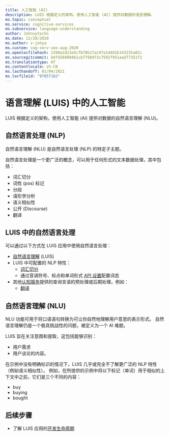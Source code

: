 ```yaml
---
title: 人工智能 (AI)
description: LUIS 根据定义的架构，使用人工智能 (AI) 提供对数据的语言理解。
ms.topic: conceptual
ms.service: cognitive-services
ms.subservice: language-understanding
author: Johnnytechn
ms.date: 12/28/2020
ms.author: v-johya
ms.custom: cog-serv-seo-aug-2020
ms.openlocfilehash: 2398a2d23a5cf670b1fac97a1dd41b143235a82c
ms.sourcegitcommit: b4fd26098461cb779b973c7592f951aad77351f2
ms.translationtype: HT
ms.contentlocale: zh-CN
ms.lasthandoff: 01/04/2021
ms.locfileid: "97857162"
---
```

# <a name="artificial-intelligence-in-language-understanding-luis"></a>语言理解 (LUIS) 中的人工智能

LUIS 根据定义的架构，使用人工智能 (AI) 提供对数据的自然语言理解 (NLU)。

## <a name="natural-language-processing-nlp"></a>自然语言处理 (NLP)

自然语言理解 (NLU) 是自然语言处理 (NLP) 的特定子主题。

自然语言处理是一个更广泛的概念，可以用于任何形式的文本数据处理，其中包括：

* 词汇切分
* 词性 (pos) 标记
* 分段
* 语形学分析
* 语义相似性
* 公开 (Discourse)
* 翻译

## <a name="natural-language-processing-in-luis"></a>LUIS 中的自然语言处理

可以通过以下方式在 LUIS 应用中使用自然语言处理：
* [自然语言理解](#natural-language-processing-nlp) (LUIS)
* LUIS 中可配置的 NLP 特性：
    * [词汇切分](luis-language-support.md#tokenization)
    * 通过音调符号、标点和单词形式 [API 设置](luis-reference-application-settings.md)配置词态
* 其他[认知服务](../what-are-cognitive-services.md)提供的查询言语的预处理或后期处理，例如：
    * [翻译](../translator/translator-info-overview.md)

## <a name="natural-language-understanding-nlu"></a>自然语言理解 (NLU)

NLU 功能可用于将口语语句转换为可让你自然地理解用户意思的表示形式。 自然语言理解仍是一个极具挑战性的问题，被定义为一个 AI 难题。

LUIS 旨在关注意图和提取，这包括能够识别：
* 用户需求
* 用户谈论的内容。

在示例中没有明确标识的情况下，LUIS 几乎或完全不了解更广泛的 NLP 特性（例如语义相似性）。 例如，在所提供的示例中将以下标记（单词）用于相似的上下文中之前，它们是三个不同的内容：

* buy
* buying
* bought

## <a name="next-steps"></a>后续步骤

* 了解 LUIS 应用的[开发生命周期](luis-concept-app-iteration.md)

